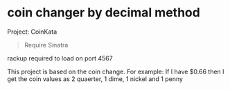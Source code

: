 # coin changer by decimal method
Project: CoinKata

> Require Sinatra

rackup required to load on port 4567

This project is based on the coin change. For example: If I have $0.66 then I get the coin values as 2 quaerter, 1 dime, 1 nickel and 1 penny
